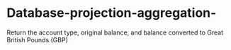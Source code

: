 # Database-projection-aggregation-
Return the account type, original balance, and balance converted to Great British Pounds (GBP)
